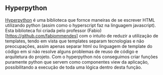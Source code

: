 ## Hyperpython

[Hyperpython](https://github.com/fabiommendes/hyperpython) é uma biblioteca que fornce maneiras de se escrever HTML utilizando python
(assim como o hyperscript faz na linguagem javascript).
Esta biblioteca foi criada pelo professor (Fabio)[https://github.com/fabiommendes] com o intuito de reduzir a utilização de templates,
tendo em vista que templates separam tecnologias e não preocupações, assim apenas separar html ou linguagem de template do código
em si não resolve alguns problemas de reuso de código e arquitetura do projeto.
Com o hyperpython nós conseguimos criar funções puramente python que servem como componentes view da aplicação, possibilitando
a execução de toda uma lógica dentro desta função.
